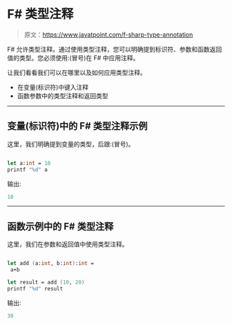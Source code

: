 # F# 类型注释

> 原文：<https://www.javatpoint.com/f-sharp-type-annotation>

F# 允许类型注释。通过使用类型注释，您可以明确提到标识符、参数和函数返回值的类型。您必须使用:(冒号)在 F# 中应用注释。

让我们看看我们可以在哪里以及如何应用类型注释。

*   在变量(标识符)中键入注释
*   函数参数中的类型注释和返回类型

* * *

## 变量(标识符)中的 F# 类型注释示例

这里，我们明确提到变量的类型，后跟:(冒号)。

```fs

let a:int = 10
printf "%d" a

```

输出:

```fs
10

```

* * *

## 函数示例中的 F# 类型注释

这里，我们在参数和返回值中使用类型注释。

```fs

let add (a:int, b:int):int = 
 a+b

let result = add (10, 20)
printf "%d" result

```

输出:

```fs
30

```